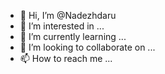 - 👋 Hi, I’m @Nadezhdaru
- 👀 I’m interested in ...
- 🌱 I’m currently learning ...
- 💞️ I’m looking to collaborate on ...
- 📫 How to reach me ...

<!---
Nadezhdaru/Nadezhdaru is a ✨ special ✨ repository because its `README.md` (this file) appears on your GitHub profile.
You can click the Preview link to take a look at your changes.
--->
